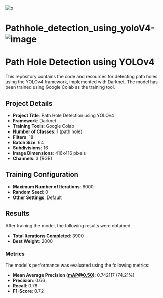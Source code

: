 
![p](https://github.com/sftSalman/Pathhole_detection_using_yoloV4-/assets/33355278/564821f5-77ae-4dbe-abe5-d7241e00e727)

# Pathhole_detection_using_yoloV4-![image](https://user-images.githubusercontent.com/33355278/152187996-a0c2df62-22f8-4b59-98cc-2e7eec942888.png)

# Path Hole Detection using YOLOv4

This repository contains the code and resources for detecting path holes using the YOLOv4 framework, implemented with Darknet. The model has been trained using Google Colab as the training tool.

## Project Details

- **Project Title**: Path Hole Detection using YOLOv4
- **Framework**: Darknet
- **Training Tools**: Google Colab
- **Number of Classes**: 1 (path hole)
- **Filters**: 18
- **Batch Size**: 64
- **Subdivisions**: 16
- **Image Dimensions**: 416x416 pixels
- **Channels**: 3 (RGB)

## Training Configuration

- **Maximum Number of Iterations**: 6000
- **Random Seed**: 0
- **Other Settings**: Default

## Results

After training the model, the following results were obtained:

- **Total Iterations Completed**: 3900
- **Best Weight**: 2000

### Metrics

The model's performance was evaluated using the following metrics:

- **Mean Average Precision (mAP@0.50)**: 0.742117 (74.21%)
- **Precision**: 0.66
- **Recall**: 0.78
- **F1-Score**: 0.72



